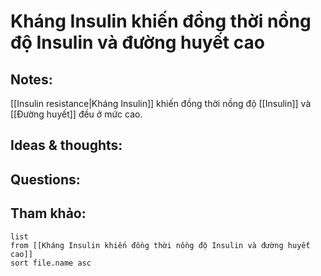 # Kháng Insulin khiến đồng thời nồng độ Insulin và đường huyết cao

## Notes:
[[Insulin resistance|Kháng Insulin]] khiến đồng thời nồng độ [[Insulin]] và [[Đường huyết]] đều ở mức cao. 

## Ideas & thoughts:

## Questions:


## Tham khảo:
```dataview
list
from [[Kháng Insulin khiến đồng thời nồng độ Insulin và đường huyết cao]]
sort file.name asc
```